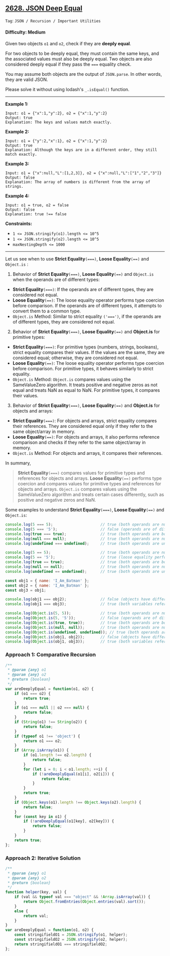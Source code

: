 ## [2628. JSON Deep Equal](https://leetcode.com/problems/json-deep-equal)

```Tag```: ```JSON / Recursion / Important Utilities```

#### Difficulty: Medium

Given two objects ```o1``` and ```o2```, check if they are __deeply equal__.

For two objects to be deeply equal, they must contain the same keys, and the associated values must also be deeply equal. Two objects are also considered deeply equal if they pass the ```===``` equality check.

You may assume both objects are the output of ```JSON.parse```. In other words, they are valid JSON.

Please solve it without using lodash's ```_.isEqual()``` function.

---

__Example 1:__
```
Input: o1 = {"x":1,"y":2}, o2 = {"x":1,"y":2}
Output: true
Explanation: The keys and values match exactly.
```

__Example 2:__
```
Input: o1 = {"y":2,"x":1}, o2 = {"x":1,"y":2}
Output: true
Explanation: Although the keys are in a different order, they still match exactly.
```

__Example 3:__
```
Input: o1 = {"x":null,"L":[1,2,3]}, o2 = {"x":null,"L":["1","2","3"]}
Output: false
Explanation: The array of numbers is different from the array of strings.
```

__Example 4:__
```
Input: o1 = true, o2 = false
Output: false
Explanation: true !== false
```

__Constraints:__

- ```1 <= JSON.stringify(o1).length <= 10^5```
- ```1 <= JSON.stringify(o2).length <= 10^5```
- ```maxNestingDepth <= 1000```

---

Let us see when to use __Strict Equality__```(===)```, __Loose Equality__```(==)``` and ```Object.is``` :

1. Behavior of __Strict Equality__```(===)```, __Loose Equality__```(==)``` and ```Object.is```  when the operands are of different types:
- __Strict Equality__```(===)```: If the operands are of different types, they are considered not equal.
- __Loose Equality__```(==)```: The loose equality operator performs type coercion before comparison. If the operands are of different types, it attempts to convert them to a common type.
- ```Object.is``` Method: Similar to strict equality ```('===')```, if the operands are of different types, they are considered not equal.
2. Behavior of __Strict Equality__```(===)```, __Loose Equality__```(==)``` and __Object.is__  for primitive types:
- __Strict Equality__```(===)```: For primitive types (numbers, strings, booleans), strict equality compares their values. If the values are the same, they are considered equal; otherwise, they are considered not equal.
- __Loose Equality__```(==)```: The loose equality operator performs type coercion before comparison. For primitive types, it behaves similarly to strict equality.
- ```Object.is``` Method: ```Object.is``` compares values using the SameValueZero algorithm. It treats positive and negative zeros as not equal and treats NaN as equal to NaN. For primitive types, it compares their values.
3. Behavior of __Strict Equality__```(===)```, __Loose Equality__```(==)``` and __Object.is__  for objects and arrays:
- __Strict Equality__```(===)```: For objects and arrays, strict equality compares their references. They are considered equal only if they refer to the same object/array in memory.
- __Loose Equality__```(==)```: For objects and arrays, it also performs reference comparison and checks if they refer to the same object/array in memory.
- ```Object.is``` Method: For objects and arrays, it compares their references.

In summary, 
> __Strict Equality__```(===)``` compares values for primitive types and references for objects and arrays. 
> __Loose Equality__```(==)``` performs type coercion and compares values for primitive types and references for objects and arrays. 
> ```Object.is``` compares values using the SameValueZero algorithm and treats certain cases differently, such as positive and negative zeros and NaN.

Some examples to understand __Strict Equality__```(===)```, __Loose Equality__```(==)``` and ```Object.is```:

```JavaScript
console.log(5 === 5);                     // true (both operands are numbers with the same value)
console.log(5 === '5');                   // false (operands are of different types: number vs string)
console.log(true === true);               // true (both operands are booleans with the same value)
console.log(null === null);               // true (both operands are null)
console.log(undefined === undefined);     // true (both operands are undefined)

console.log(5 == 5);                      // true (both operands are numbers with the same value)
console.log(5 == '5');                    // true (loose equality performs type coercion, '5' is coerced to a number 5)
console.log(true == true);                // true (both operands are booleans with the same value)
console.log(null == null);                // true (both operands are null)
console.log(undefined == undefined);      // true (both operands are undefined)

const obj1 = { name: 'I_Am_Batman' };
const obj2 = { name: 'I_Am_Batman' };
const obj3 = obj1;

console.log(obj1 === obj2);               // false (objects have different references in memory)
console.log(obj1 === obj3);               // true (both variables reference the same object)

console.log(Object.is(5, 5));             // true (both operands are numbers with the same value)
console.log(Object.is(5, '5'));           // false (operands are of different types: number vs string)
console.log(Object.is(true, true));       // true (both operands are booleans with the same value)
console.log(Object.is(null, null));       // true (both operands are null)
console.log(Object.is(undefined, undefined)); // true (both operands are undefined)
console.log(Object.is(obj1, obj2));       // false (objects have different references in memory)
console.log(Object.is(obj1, obj3));       // true (both variables reference the same object)
```

### Approach 1: Comparative Recursion

```JavaScript
/**
 * @param {any} o1
 * @param {any} o2
 * @return {boolean}
 */
var areDeeplyEqual = function(o1, o2) {
    if (o1 === o2) {
        return true;
    }
    if (o1 === null || o2 === null) {
        return false;
    }
    if (String(o1) !== String(o2)) {
        return false;
    }
    if (typeof o1 !== 'object') {
        return o1 === o2;
    }
    if (Array.isArray(o1)) {
        if (o1.length !== o2.length) {
            return false;
        }
        for (let i = 0; i < o1.length; ++i) {
            if (!areDeeplyEqual(o1[i], o2[i])) {
                return false;
            }
        }
        return true;
    }
    if (Object.keys(o1).length !== Object.keys(o2).length) {
        return false;
    }
    for (const key in o1) {
        if (!areDeeplyEqual(o1[key], o2[key])) {
            return false;
        }
    }
    return true;
};
```

### Approach 2: Iterative Solution

```JavaScript
/**
 * @param {any} o1
 * @param {any} o2
 * @return {boolean}
 */
function helper(key, val) {
    if (val && typeof val === "object" && !Array.isArray(val)) {
        return Object.fromEntries(Object.entries(val).sort());
    }
    else {
        return val;
    }
}
var areDeeplyEqual = function(o1, o2) {
    const stringifieldO1 = JSON.stringify(o1, helper);
    const stringifieldO2 = JSON.stringify(o2, helper);
    return stringifieldO1 === stringifieldO2;
};
```
